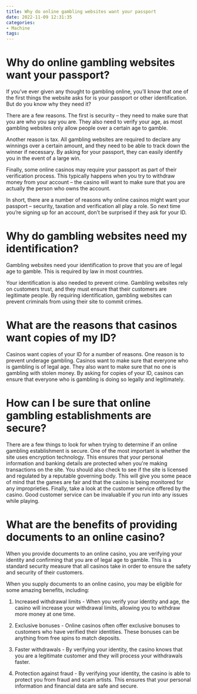 ```yaml
---
title: Why do online gambling websites want your passport 
date: 2022-11-09 12:31:35
categories:
- Machine
tags:
---
```



#  Why do online gambling websites want your passport? 

If you’ve ever given any thought to gambling online, you’ll know that one of the first things the website asks for is your passport or other identification. But do you know why they need it?

There are a few reasons. The first is security – they need to make sure that you are who you say you are. They also need to verify your age, as most gambling websites only allow people over a certain age to gamble.

Another reason is tax. All gambling websites are required to declare any winnings over a certain amount, and they need to be able to track down the winner if necessary. By asking for your passport, they can easily identify you in the event of a large win.

Finally, some online casinos may require your passport as part of their verification process. This typically happens when you try to withdraw money from your account – the casino will want to make sure that you are actually the person who owns the account.

In short, there are a number of reasons why online casinos might want your passport – security, taxation and verification all play a role. So next time you’re signing up for an account, don’t be surprised if they ask for your ID.

#  Why do gambling websites need my identification? 

Gambling websites need your identification to prove that you are of legal age to gamble. This is required by law in most countries.

Your identification is also needed to prevent crime. Gambling websites rely on customers trust, and they must ensure that their customers are legitimate people. By requiring identification, gambling websites can prevent criminals from using their site to commit crimes.

#  What are the reasons that casinos want copies of my ID? 

Casinos want copies of your ID for a number of reasons. One reason is to prevent underage gambling. Casinos want to make sure that everyone who is gambling is of legal age. They also want to make sure that no one is gambling with stolen money. By asking for copies of your ID, casinos can ensure that everyone who is gambling is doing so legally and legitimately.

#  How can I be sure that online gambling establishments are secure? 

There are a few things to look for when trying to determine if an online gambling establishment is secure. One of the most important is whether the site uses encryption technology. This ensures that your personal information and banking details are protected when you're making transactions on the site. You should also check to see if the site is licensed and regulated by a reputable governing body. This will give you some peace of mind that the games are fair and that the casino is being monitored for any improprieties. Finally, take a look at the customer service offered by the casino. Good customer service can be invaluable if you run into any issues while playing.

#  What are the benefits of providing documents to an online casino?

When you provide documents to an online casino, you are verifying your identity and confirming that you are of legal age to gamble. This is a standard security measure that all casinos take in order to ensure the safety and security of their customers.

When you supply documents to an online casino, you may be eligible for some amazing benefits, including:

1. Increased withdrawal limits - When you verify your identity and age, the casino will increase your withdrawal limits, allowing you to withdraw more money at one time.

2. Exclusive bonuses - Online casinos often offer exclusive bonuses to customers who have verified their identities. These bonuses can be anything from free spins to match deposits.

3. Faster withdrawals - By verifying your identity, the casino knows that you are a legitimate customer and they will process your withdrawals faster.

4. Protection against fraud - By verifying your identity, the casino is able to protect you from fraud and scam artists. This ensures that your personal information and financial data are safe and secure.